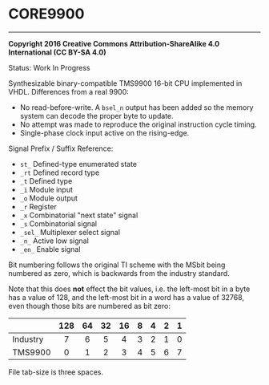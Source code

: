 # CORE9900
----------
**Copyright 2016 Creative Commons Attribution-ShareAlike 4.0 International (CC BY-SA 4.0)**

Status: Work In Progress

Synthesizable binary-compatible TMS9900 16-bit CPU implemented in VHDL.
Differences from a real 9900:
  * No read-before-write.  A `bsel_n` output has been added so the memory system
    can decode the proper byte to update.
  * No attempt was made to reproduce the original instruction cycle timing.
  * Single-phase clock input active on the rising-edge.


Signal Prefix / Suffix Reference:
  * `st_`   Defined-type enumerated state
  * `_rt`   Defined record type
  * `_t`    Defined type
  * `_i`    Module input
  * `_o`    Module output
  * `_r`    Register
  * `_x`    Combinatorial "next state" signal
  * `_s`    Combinatorial signal
  * `_sel_` Multiplexer select signal
  * `_n_`   Active low signal
  * `_en_`  Enable signal

Bit numbering follows the original TI scheme with the MSbit being numbered as zero, which
is backwards from the industry standard.

Note that this does **not** effect the bit values, i.e. the left-most bit in a byte has a value
of 128, and the left-most bit in a word has a value of 32768, even though those bits are numbered
as bit zero:

|          | 128 |  64 |  32 |  16 |  8  |  4  |  2  |  1  |
| -------- |:---:|:---:|:---:|:---:|:---:|:---:|:---:|:---:|
| Industry |  7  |  6  |  5  |  4  |  3  |  2  |  1  |  0  |
| TMS9900  |  0  |  1  |  2  |  3  |  4  |  5  |  6  |  7  |


File tab-size is three spaces.

